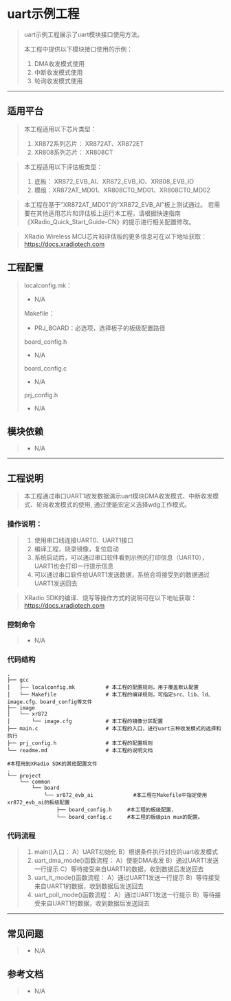 # uart示例工程

> uart示例工程展示了uart模块接口使用方法。
>
> 本工程中提供以下模块接口使用的示例：
> 1. DMA收发模式使用
> 2. 中断收发模式使用
> 3. 轮询收发模式使用

---

## 适用平台

> 本工程适用以下芯片类型：
> 1. XR872系列芯片： XR872AT、XR872ET
> 2. XR808系列芯片： XR808CT

> 本工程适用以下评估板类型：
> 1. 底板： XR872_EVB_AI、XR872_EVB_IO、XR808_EVB_IO
> 2. 模组：XR872AT_MD01、XR808CT0_MD01、XR808CT0_MD02

> 本工程在基于"XR872AT_MD01"的“XR872_EVB_AI”板上测试通过。
> 若需要在其他适用芯片和评估板上运行本工程，请根据快速指南《XRadio_Quick_Start_Guide-CN》的提示进行相关配置修改。

> XRadio Wireless MCU芯片和评估板的更多信息可在以下地址获取：
> https://docs.xradiotech.com

## 工程配置

> localconfig.mk：
> * N/A
>
> Makefile：
> * PRJ_BOARD：必选项，选择板子的板级配置路径
>
> board_config.h
> * N/A
>
> board_config.c
> * N/A
>
> prj_config.h
>
> * N/A

## 模块依赖

> * N/A

---

## 工程说明

> 本工程通过串口UART1收发数据演示uart模块DMA收发模式、中断收发模式、轮询收发模式的使用, 通过使能宏定义选择wdg工作模式。

### 操作说明：

> 1. 使用串口线连接UART0、UART1接口
> 2. 编译工程，烧录镜像，复位启动
> 3. 系统启动后，可以通过串口软件看到示例的打印信息（UART0），UART1也会打印一行提示信息
> 4. 可以通过串口软件给UART1发送数据，系统会将接受到的数据通过UART1发送回去

> XRadio SDK的编译、烧写等操作方式的说明可在以下地址获取：
> https://docs.xradiotech.com

### 控制命令

> * N/A

### 代码结构
```
.
├── gcc
│   ├── localconfig.mk          # 本工程的配置规则，用于覆盖默认配置
│   └── Makefile                # 本工程的编译规则，可指定src、lib、ld、image.cfg、board_config等文件
├── image
│   └── xr872
│       └── image.cfg           # 本工程的镜像分区配置
├── main.c                      # 本工程的入口，进行uart三种收发模式的选择和执行
├── prj_config.h                # 本工程的配置规则
└── readme.md                   # 本工程的说明文档

#本程用到XRadio SDK的其他配置文件
.
└── project
    └── common
        └── board
            └── xr872_evb_ai             #本工程在Makefile中指定使用xr872_evb_ai的板级配置
                ├── board_config.h     #本工程的板级配置，
                └── board_config.c     #本工程的板级pin mux的配置。
```
### 代码流程

> 1. main()入口：
> A）UART初始化
> B）根据条件执行对应的uart收发模式
> 2. uart_dma_mode()函数流程：
> A）使能DMA收发
> B）通过UART1发送一行提示
> C）等待接受来自UART1的数据，收到数据后发送回去
> 3. uart_it_mode()函数流程：
> A）通过UART1发送一行提示
> B）等待接受来自UART1的数据，收到数据后发送回去
> 4. uart_poll_mode()函数流程：
> A）通过UART1发送一行提示
> B）等待接受来自UART1的数据，收到数据后发送回去
---

## 常见问题

> * N/A

## 参考文档

> * N/A
